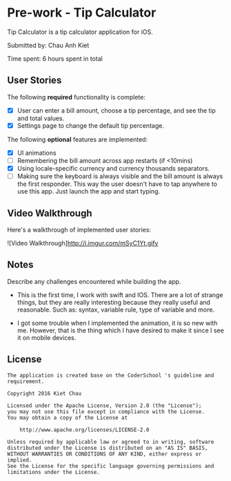 # Pre-work - Tip Calculator

Tip Calculator is a tip calculator application for iOS.

Submitted by: Chau Anh Kiet

Time spent: 6 hours spent in total

## User Stories

The following **required** functionality is complete:

* [X] User can enter a bill amount, choose a tip percentage, and see the tip and total values.
* [X] Settings page to change the default tip percentage.

The following **optional** features are implemented:
* [X] UI animations
* [ ] Remembering the bill amount across app restarts (if <10mins)
* [X] Using locale-specific currency and currency thousands separators.
* [ ] Making sure the keyboard is always visible and the bill amount is always the first responder. This way the user doesn't have to tap anywhere to use this app. Just launch the app and start typing.

## Video Walkthrough 

Here's a walkthrough of implemented user stories:

![Video Walkthrough]http://i.imgur.com/mSyC1Yt.gifv

## Notes

Describe any challenges encountered while building the app.

- This is the first time, I work with swift and IOS. There are a lot of strange things, but they are really interesting because they really useful and reasonable. Such as: syntax, variable rule, type of variable and more.

- I got some trouble when I implemented the animation, it is so new with me. However, that is the thing which I have desired to make it since I see it on mobile devices.

## License
    The application is created base on the CoderSchool 's guideline and requirement.
    
    Copyright 2016 Kiet Chau

    Licensed under the Apache License, Version 2.0 (the "License");
    you may not use this file except in compliance with the License.
    You may obtain a copy of the License at

        http://www.apache.org/licenses/LICENSE-2.0

    Unless required by applicable law or agreed to in writing, software
    distributed under the License is distributed on an "AS IS" BASIS,
    WITHOUT WARRANTIES OR CONDITIONS OF ANY KIND, either express or implied.
    See the License for the specific language governing permissions and
    limitations under the License.
